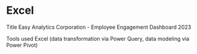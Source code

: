 # Excel

Title
Easy Analytics Corporation - Employee Engagement Dashboard 2023

Tools used
Excel (data transformation via Power Query, data modeling via Power Pivot)

